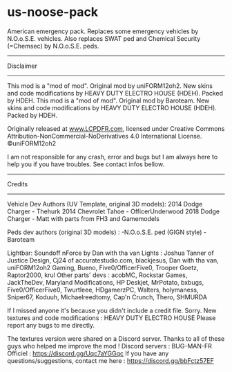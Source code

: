# us-noose-pack
American emergency pack. Replaces some emergency vehicles by N.O.o.S.E. vehicles. Also replaces SWAT ped and Chemical Security (=Chemsec) by N.O.o.S.E. peds.

******************************************
Disclaimer
******************************************

This mod is a "mod of mod". Original mod by uniFORM12oh2. New skins and code modifications by HEAVY DUTY ELECTRO HOUSE (HDEH). 
Packed by HDEH.
This mod is a "mod of mod". Original mod by Baroteam. New skins and code modifications by HEAVY DUTY ELECTRO HOUSE (HDEH). 
Packed by HDEH.


Originally released at www.LCPDFR.com, licensed under 
Creative Commons Attribution-NonCommercial-NoDerivatives 4.0 International License.
©uniFORM12oh2

I am not responsible for any crash, error and bugs but I am always here to help you if you have troubles. See contact infos bellow.


******************************************
Credits
******************************************
Vehicle Dev Authors (UV Template, original 3D models):
2014 Dodge Charger - Thehurk
2014 Chevrolet Tahoe - OfficerUnderwood
2018 Dodge Charger - Matt with parts from FH3 and Gamemodels

Peds dev authors (original 3D models) :
-N.O.o.S.E. ped (GIGN style) - Baroteam

Lightbar: Soundoff nForce by Dan with tha van 
Lights : Joshua Tanner of Justice Design, Cj24 of accuratestudio.com, blackjesus, Dan with tha van, uniFORM12oh2 Gaming, Bueno, Five0/OfficerFive0, Trooper Goetz, Raptor2000, krul
Other parts' devs : acobMC, Rockstar Games, JackTheDev, Maryland Modifications, HP Deskjet, MrPotato, bxbugs, Five0/OfficerFive0, Twurtleee, HDgamerzPC, Walters, holymaness, Sniper67, Koduuh, Michaelreedtomy, Cap'n Crunch, Thero, SHMURDA

If I missed anyone it's because you didn't include a credit file. Sorry. 
New textures and code modifications : HEAVY DUTY ELECTRO HOUSE
Please report any bugs to me directly.  


The textures version were shared on a Discord server. Thanks to all of these guys who helped me improve the mod ! Discord servers : 
BUG-MAN-FR Officiel : https://discord.gg/Uqc7aYGGqc
If you have any questions/suggestions, contact me here : https://discord.gg/bbFctz57EF

